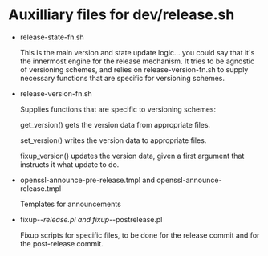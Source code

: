 Auxilliary files for dev/release.sh
===================================

- release-state-fn.sh

  This is the main version and state update logic...  you could say
  that it's the innermost engine for the release mechanism.  It
  tries to be agnostic of versioning schemes, and relies on
  release-version-fn.sh to supply necessary functions that are
  specific for versioning schemes.

- release-version-fn.sh

  Supplies functions that are specific to versioning schemes:

  get_version() gets the version data from appropriate files.

  set_version() writes the version data to appropriate files.

  fixup_version() updates the version data, given a first argument
  that instructs it what update to do.

- openssl-announce-pre-release.tmpl and openssl-announce-release.tmpl

  Templates for announcements

- fixup-*-release.pl and fixup-*-postrelease.pl

  Fixup scripts for specific files, to be done for the release
  commit and for the post-release commit.
